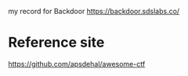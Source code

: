 my record for Backdoor  https://backdoor.sdslabs.co/
# Reference site
https://github.com/apsdehal/awesome-ctf
